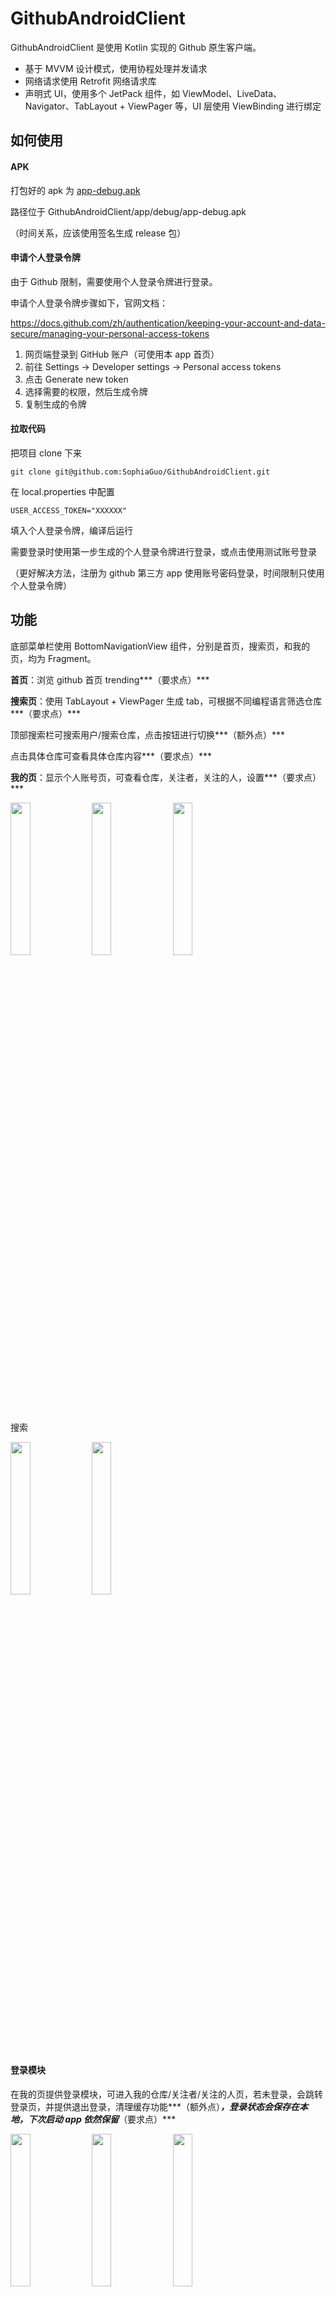 # GithubAndroidClient

GithubAndroidClient 是使用 Kotlin 实现的 Github 原生客户端。

- 基于 MVVM 设计模式，使用协程处理并发请求
- 网络请求使用 Retrofit 网络请求库
- 声明式 UI，使用多个 JetPack 组件，如 ViewModel、LiveData、Navigator、TabLayout + ViewPager 等，UI 层使用 ViewBinding 进行绑定



## 如何使用

#### APK

打包好的 apk 为  [app-debug.apk](app/debug/app-debug.apk) 

路径位于 GithubAndroidClient/app/debug/app-debug.apk

（时间关系，应该使用签名生成 release 包）



#### 申请个人登录令牌

由于 Github 限制，需要使用个人登录令牌进行登录。

申请个人登录令牌步骤如下，官网文档：

https://docs.github.com/zh/authentication/keeping-your-account-and-data-secure/managing-your-personal-access-tokens

1. 网页端登录到 GitHub 账户（可使用本 app 首页）
2. 前往 Settings -> Developer settings -> Personal access tokens
3. 点击 Generate new token
4. 选择需要的权限，然后生成令牌
5. 复制生成的令牌



#### 拉取代码

把项目 clone 下来

```
git clone git@github.com:SophiaGuo/GithubAndroidClient.git
```

在 local.properties 中配置

```
USER_ACCESS_TOKEN="XXXXXX"
```

填入个人登录令牌，编译后运行

需要登录时使用第一步生成的个人登录令牌进行登录，或点击使用测试账号登录

（更好解决方法，注册为 github 第三方 app 使用账号密码登录，时间限制只使用个人登录令牌）



## 功能

底部菜单栏使用 BottomNavigationView 组件，分别是首页，搜索页，和我的页，均为 Fragment。

**首页**：浏览 github 首页 trending***（要求点）***

**搜索页**：使用 TabLayout + ViewPager 生成 tab，可根据不同编程语言筛选仓库***（要求点）***

顶部搜索栏可搜索用户/搜索仓库，点击按钮进行切换***（额外点）***

点击具体仓库可查看具体仓库内容***（要求点）***

**我的页**：显示个人账号页，可查看仓库，关注者，关注的人，设置***（要求点）***

<img src="https://upload-images.jianshu.io/upload_images/30388762-acf96f8933b8d94c.jpg?imageMogr2/auto-orient/strip%7CimageView2/2/w/1080" width="25%" /> <img src="https://upload-images.jianshu.io/upload_images/30388762-6818094c5cfdef22.jpg?imageMogr2/auto-orient/strip%7CimageView2/2/w/1080" width="25%" /> <img src="https://upload-images.jianshu.io/upload_images/30388762-04bbdc8a4f375e21.jpg?imageMogr2/auto-orient/strip%7CimageView2/2/w/1080" width="25%" />



搜索

<img src="https://upload-images.jianshu.io/upload_images/30388762-bf04258bc5a01bb7.jpg?imageMogr2/auto-orient/strip%7CimageView2/2/w/1080" width="25%" /> <img src="https://upload-images.jianshu.io/upload_images/30388762-5c81fc7f8c3d1545.jpg?imageMogr2/auto-orient/strip%7CimageView2/2/w/1080" width="25%" />



#### 登录模块

在我的页提供登录模块，可进入我的仓库/关注者/关注的人页，若未登录，会跳转登录页，并提供退出登录，清理缓存功能***（额外点）***，登录状态会保存在本地，下次启动 app 依然保留***（要求点）***

<img src="https://upload-images.jianshu.io/upload_images/30388762-914abee5c3545733.jpg?imageMogr2/auto-orient/strip%7CimageView2/2/w/1080" width="25%" /> <img src="https://upload-images.jianshu.io/upload_images/30388762-5b3c6f2fd90a29e2.jpg?imageMogr2/auto-orient/strip%7CimageView2/2/w/1080" width="25%" /> <img src="https://upload-images.jianshu.io/upload_images/30388762-373dc84dca9315f5.jpg?imageMogr2/auto-orient/strip%7CimageView2/2/w/1080" width="25%" />



#### 状态错误处理

当网络错误、没有数据时，会显示对应的错误提示***（要求点）***

<img src="https://upload-images.jianshu.io/upload_images/30388762-1c304aa3e6d928ce.jpg?imageMogr2/auto-orient/strip%7CimageView2/2/w/1080" width="25%" /> <img src="https://upload-images.jianshu.io/upload_images/30388762-ec3b743510e1cca3.jpg?imageMogr2/auto-orient/strip%7CimageView2/2/w/1080" width="25%" />



## **适配**

- 支持 minSdk >= 29设备***（要求点）***
- 支持横竖屏切换***（要求点）***
- 权限控制，启动时在 MainActivity 请求权限***（额外点）***

```
private val requestPermissionLauncher =
    registerForActivityResult(
        ActivityResultContracts.RequestPermission()
    ) { isGranted: Boolean,  ->
        if (isGranted) {
            Log.i(tag, "Permission Granted")
        } else {
            Log.i(tag, "Permission Denied")
            Toast.makeText(this, R.string.error_deny_permission, Toast.LENGTH_SHORT).show()
        }
    }
```

- 支持中英文语言切换，可随系统语言设置切换中英文***（额外点）***
- 支持暗黑模式，可在系统设置暗黑模式体验***（额外点）***

<img src="https://upload-images.jianshu.io/upload_images/30388762-7485f00f2333c768.jpg?imageMogr2/auto-orient/strip%7CimageView2/2/w/1080" width="25%" /> <img src="https://upload-images.jianshu.io/upload_images/30388762-f34a05e02f8ae023.jpg?imageMogr2/auto-orient/strip%7CimageView2/2/w/1080" width="25%" /> <img src="https://upload-images.jianshu.io/upload_images/30388762-127d1284ac1e8fc6.jpg?imageMogr2/auto-orient/strip%7CimageView2/2/w/1080" width="25%" />



## 框架

项目总体框架如下，对应代码中 com.sophia.githubandroidclient 下 package 名，为从上到下调用，模块之间解耦。

![UML](https://upload-images.jianshu.io/upload_images/30388762-190b0bd21b9d9dcb.png?imageMogr2/auto-orient/strip%7CimageView2/2/w/1024)

Base 层提供 view、viewmodel 基类，封装通用函数，抽离的 view组件，工具类，接口等

Data 层包括数据类型定义

Data Process 数据处理层是对 Data 层数据的处理

View 层为 Activity、Fragment 等，以及对应绑定的 adapter



#### MVVM 框架

项目基于 MVVM 设计模式，结构图如下

<img src="https://upload-images.jianshu.io/upload_images/30388762-7a43bcd73a8bedd8.png?imageMogr2/auto-orient/strip%7CimageView2/2/w/551"/>

View 包括 Activity 和 Fragment，处理用户输入以及输出界面

Model 定义数据结构

View 和 Model 使用双向数据绑定到 ViewModel 进行数据处理，数据来源有本地存储数据，以及基于 Retrofit 从网络拉取的数据，通过Repository 进行接口封装后，ViewModel 进行处理



#### 设计模式

使用了单例模式，模板模式，责任链模式等。



#### 基类

项目封装多个基类

BaseActivity/BaseFragment：基于 Activity 和 Fragment 封装生命周期，懒加载处理等

BaseVmActivity/BaseVmFragment：封装 ViewModel，协程，可直接继承使用

BaseLoadMoreAdapter：封装加载更多组件



#### 网络请求

使用 Retrofit 定义接口，方便快捷。



## **测试**

Android UI 测试使用 expresso 测试框架，代码路径位于GithubAndroidClient/app/src/androidTest/java/com/sophia/githubandroidclient 下，用于测试 UI 显示、跳转等，项目中用于测试 navigator 跳转、fragment 切换、activity 跳转等。

单元测试使用 JUnit，代码路径位于 GithubAndroidClient/app/src/test/java/com/sophia/githubandroidclient 下，用于测试 Kotlin 逻辑，项目中主要用于测试 repository 使用 Retrofit 拉取的数据是否有效。

时间关系，测试代码不完善，仅供参考。



## **性能优化**

#### 问题

测试过程中发现冷启动特别慢，特别是搜索页花费约10s才能加载出来。



#### 分析

使用 Android Studio 自带的 Profiler 分析工具，录制冷启动到打开搜索页过程（这里临时把首页改到搜索页方便测试），并分析 trace 文件。

<img src="https://upload-images.jianshu.io/upload_images/30388762-0a66cad0be71b7d5.jpg?imageMogr2/auto-orient/strip%7CimageView2/2/w/1200"/>

查看火山图和 Top-down 图分析

![trace](https://upload-images.jianshu.io/upload_images/30388762-13d26ccf25f27e13.jpg?imageMogr2/auto-orient/strip%7CimageView2/2/w/1200)

发现 SearchResultRepository.search 函数花费约 5s。

该函数是执行搜索结果显示搜索第一个 viewpage kotlin 语言的搜索结果，运行在协程中。该函数为耗时函数，不应该卡住 UI 显示。



#### 优化

该函数在 fragment onResume() 中执行懒加载策略，修改为子线程执行。

<img src="https://upload-images.jianshu.io/upload_images/30388762-2200fcf827a0ef30.jpg?imageMogr2/auto-orient/strip%7CimageView2/2/w/662" width="50%" /><img src="https://upload-images.jianshu.io/upload_images/30388762-ee97c945872fb343.jpg?imageMogr2/auto-orient/strip%7CimageView2/2/w/676" width="50%"/>



#### 结果

启动不再卡住 UI，而是先展示 UI 和 loading 图标，等加载完成再显示搜索结果。冷启动搜索页减少约一半时间（时间和设备限制只能在自己的测试机上测试得到的数据）。

<img src="https://upload-images.jianshu.io/upload_images/30388762-efa5b8a2b7ab9dc6.jpg?imageMogr2/auto-orient/strip%7CimageView2/2/w/1080" width="25%" />



#### 可优化

可以增加 SplashActivity 启动页，预加载耗时数据。